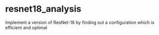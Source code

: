 # resnet18_analysis
Implement a version of ResNet-18 by finding out a configuration which is efficient and optimal
